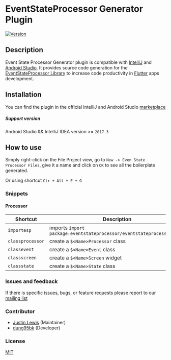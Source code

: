 # EventStateProcessor Generator Plugin
[![Version](https://img.shields.io/jetbrains/plugin/v/:pluginId)](https://plugins.jetbrains.com/plugin/18106-event-state-processor-generator)

## Description

Event State Processor Generator plugin is compatible with [IntelliJ](https://www.jetbrains.com/idea/) and [Android Studio](https://developer.android.com/studio/). It provides source code generation for the [EventStateProcessor Library](https://github.com/extremevn/event_state_processor) to increase code productivity in [Flutter](https://flutter.dev/) apps development.

## Installation

You can find the plugin in the official IntelliJ and Android Studio [marketplace](https://plugins.jetbrains.com/)

##### Support version

Android Studio && IntelliJ IDEA version >= `2017.3`

## How to use

Simply right-click on the File Project view, go to `New -> Even State Processor Files`, give it a name and click on `OK` to see all the boilerplate generated.

Or using shortcut `Ctr + Alt + E + G`

### Snippets

#### Processor

| Shortcut                | Description                                                          |
| ----------------------- | -------------------------------------------------------------------- |
| `importesp`   	      | imports `import package:eventstateprocessor/eventstateprocessor.dart`|                         |
| `classprocessor`       | create a `$<Name>Processor` class                                     |
| `classevent`           | create a `$<Name>Event` class                                         |
| `classscreen`          | create a `$<Name>Screen` widget                                       |
| `classstate`           | create a `$<Name>State` class                                         |

### Issues and feedback
If there is specific issues, bugs, or feature requests please report to our [mailing list](https://groups.google.com/g/espg-group)

### Contributor
- [Justin Lewis](https://github.com/justin-lewis) (Maintainer)
- [dung95bk](https://github.com/dung95bk) (Developer)

### License
[MIT](LICENSE)
